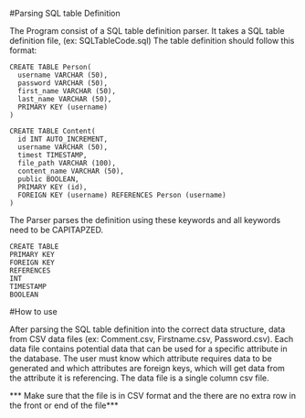 #Parsing SQL table Definition

The Program consist of a SQL table definition parser. It takes a SQL table definition file, (ex: SQLTableCode.sql)
The table definition should follow this format:

    CREATE TABLE Person(
      username VARCHAR (50),
      password VARCHAR (50),
      first_name VARCHAR (50),
      last_name VARCHAR (50),
      PRIMARY KEY (username)
    )

    CREATE TABLE Content(
      id INT AUTO_INCREMENT,
      username VARCHAR (50),
      timest TIMESTAMP,
      file_path VARCHAR (100),
      content_name VARCHAR (50),
      public BOOLEAN,
      PRIMARY KEY (id),
      FOREIGN KEY (username) REFERENCES Person (username)
    )

The Parser parses the definition using these keywords and all keywords need to be CAPITAPZED.

    CREATE TABLE
    PRIMARY KEY
    FOREIGN KEY
    REFERENCES
    INT
    TIMESTAMP
    BOOLEAN



#How to use

After parsing the SQL table definition into the correct data structure, data from CSV data files (ex: Comment.csv, Firstname.csv, Password.csv). Each data file contains potential data that can be used for a specific attribute in the database. The user must know which attribute requires data to be generated and which attributes are foreign keys, which will get data from the attribute it is referencing. The data file is a single column csv file.

*** Make sure that the file is in CSV format and the there are no extra row in the front or end of the file***
